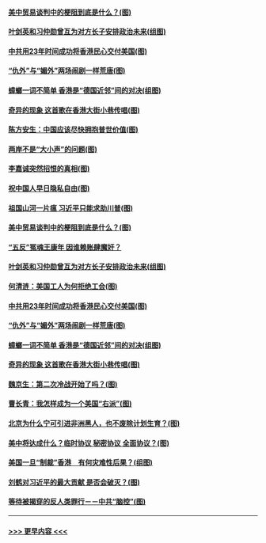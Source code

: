#### [美中贸易谈判中的梗阻到底是什么？(图)](../pages/p4/907791.md?t=09191733) 
#### [叶剑英和习仲勋曾互为对方长子安排政治未来(组图)](../pages/p4/907786.md?t=09191733) 
#### [中共用23年时间成功将香港民心交付美国(图)](../pages/p4/907698.md?t=09191733) 
#### [“仇外”与“媚外”两场闹剧一样荒唐(图)](../pages/p4/907689.md?t=09191733) 
#### [蟑螂一词不简单 香港是“德国近邻”间的对决(组图)](../pages/p4/907618.md?t=09191733) 
#### [奇异的现象 这首歌在香港大街小巷传唱(图)](../pages/p4/907583.md?t=09191733) 
#### [陈方安生：中国应该尽快拥抱普世价值(图)](../pages/p4/907826.md?t=09191733) 
#### [两岸不是“大小声”的问题(图)](../pages/p4/907825.md?t=09191733) 
#### [李嘉诚突然招恨的真相(图)](../pages/p4/907799.md?t=09191733) 
#### [祝中国人早日隐私自由(图)](../pages/p4/907797.md?t=09191733) 
#### [祖国山河一片瘟 习近平只能求助川普(图)](../pages/p4/907796.md?t=09191733) 
#### [美中贸易谈判中的梗阻到底是什么？(图)](../pages/p4/907791.md?t=09191733) 
#### [“五反”冤魂王康年 因谁赖账肆魔奸？](../pages/p4/907787.md?t=09191733) 
#### [叶剑英和习仲勋曾互为对方长子安排政治未来(组图)](../pages/p4/907786.md?t=09191733) 
#### [何清涟：美国工人为何拒绝工会(图)](../pages/p4/907701.md?t=09191733) 
#### [中共用23年时间成功将香港民心交付美国(图)](../pages/p4/907698.md?t=09191733) 
#### [“仇外”与“媚外”两场闹剧一样荒唐(图)](../pages/p4/907689.md?t=09191733) 
#### [蟑螂一词不简单 香港是“德国近邻”间的对决(组图)](../pages/p4/907618.md?t=09191733) 
#### [奇异的现象 这首歌在香港大街小巷传唱(图)](../pages/p4/907583.md?t=09191733) 
#### [魏京生：第二次冷战开始了吗？(图)](../pages/p4/907581.md?t=09191733) 
#### [曹长青：我怎样成为一个美国“右派”(图)](../pages/p4/907580.md?t=09191733) 
#### [北京为什么宁可引进非洲黑人，也不废除计划生育？(图)](../pages/p4/907577.md?t=09191733) 
#### [美中将达成什么？临时协议 秘密协议 全面协议？(图)](../pages/p4/907576.md?t=09191733) 
#### [美国一旦“制裁”香港　有何灾难性后果？(组图)](../pages/p4/907575.md?t=09191733) 
#### [刘鹤对习近平的最大贡献 是否会破灭？(图)](../pages/p4/907509.md?t=09191733) 
#### [等待被揭穿的反人类罪行－－中共“脑控”(图)](../pages/p4/907167.md?t=09191733) 

----
#### [ >>> 更早内容 <<< ](../indexes/p4-earlier.md)
